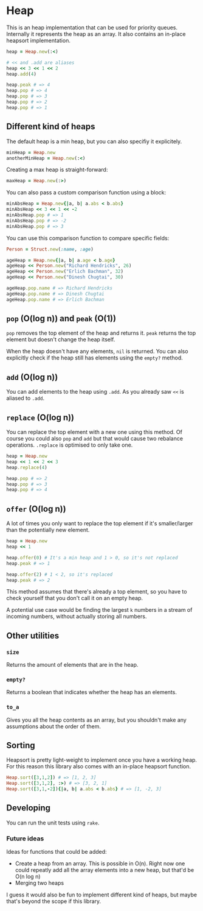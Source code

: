 # Heap

This is an heap implementation that can be used for priority queues. Internally
it represents the heap as an array. It also contains an in-place heapsort
implementation.

```rb
heap = Heap.new(:<)

# << and .add are aliases
heap << 3 << 1 << 2
heap.add(4)

heap.peak # => 4
heap.pop # => 4
heap.pop # => 3
heap.pop # => 2
heap.pop # => 1
```

## Different kind of heaps

The default heap is a min heap, but you can also specifiy it explicitely.
```rb
minHeap = Heap.new
anotherMinHeap = Heap.new(:<)
```

Creating a max heap is straight-forward:
```rb
maxHeap = Heap.new(:>)
```

You can also pass a custom comparison function using a block:
```rb
minAbsHeap = Heap.new{|a, b| a.abs < b.abs}
minAbsHeap << 3 << 1 << -2
minAbsHeap.pop # => 1
minAbsHeap.pop # => -2
minAbsHeap.pop # => 3
```

You can use this comparison function to compare specific fields:

```rb
Person = Struct.new(:name, :age)

ageHeap = Heap.new{|a, b| a.age < b.age}
ageHeap << Person.new("Richard Hendricks", 26)
ageHeap << Person.new("Erlich Bachman", 32)
ageHeap << Person.new("Dinesh Chugtai", 30)

ageHeap.pop.name # => Richard Hendricks
ageHeap.pop.name # => Dinesh Chugtai
ageHeap.pop.name # => Erlich Bachman

```

## `pop` (O(log n)) and `peak` (O(1))

`pop` removes the top element of the heap and returns it. `peak` returns the top
element but doesn't change the heap itself.

When the heap doesn't have any elements, `nil` is returned. You can also
explicitly check if the heap still has elements using the `empty?` method.

## `add` (O(log n))

You can add elements to the heap using `.add`. As you already saw `<<` is
aliased to `.add`.

## `replace` (O(log n))

You can replace the top element with a new one using this method. Of course you
could also `pop` and `add` but that would cause two rebalance operations.
`.replace` is optimised to only take one.

```rb
heap = Heap.new
heap << 1 << 2 << 3
heap.replace(4)

heap.pop # => 2
heap.pop # => 3
heap.pop # => 4
```

## `offer` (O(log n))

A lot of times you only want to replace the top element if it's smaller/larger
than the potentially new element.

```rb
heap = Heap.new
heap << 1

heap.offer(0) # It's a min heap and 1 > 0, so it's not replaced
heap.peak # => 1

heap.offer(2) # 1 < 2, so it's replaced
heap.peak # => 2
```

This method assumes that there's already a top element, so you have to check
yourself that you don't call it on an empty heap.

A potential use case would be finding the largest `k` numbers in a stream of
incoming numbers, without actually storing all numbers.

## Other utilities

### `size`

Returns the amount of elements that are in the heap.

### `empty?`

Returns a boolean that indicates whether the heap has an elements.

### `to_a`

Gives you all the heap contents as an array, but you shouldn't make any assumptions about
the order of them.

## Sorting

Heapsort is pretty light-weight to implement once you have a working heap. For this
reason this library also comes with an in-place heapsort function.

```rb
Heap.sort([3,1,2]) # => [1, 2, 3]
Heap.sort([3,1,2], :>) # => [3, 2, 1]
Heap.sort([3,1,-2]){|a, b| a.abs < b.abs} # => [1, -2, 3]
```

## Developing

You can run the unit tests using `rake`.

### Future ideas

Ideas for functions that could be added:

- Create a heap from an array. This is possible in O(n). Right now one could
  repeatly add all the array elements into a new heap, but that'd be O(n log n)
- Merging two heaps

I guess it would also be fun to implement different kind of heaps, but maybe
that's beyond the scope if this library.
